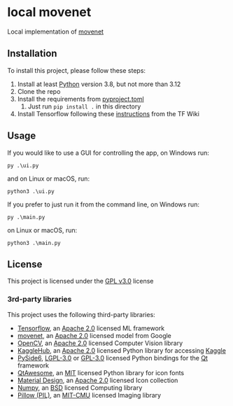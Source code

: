 # local movenet

Local implementation of [movenet](https://www.tensorflow.org/hub/tutorials/movenet)

## Installation

To install this project, please follow these steps:
1. Install at least [Python](https://www.python.org/) version 3.8, but not more than 3.12
2. Clone the repo 
3. Install the requirements from [pyproject.toml](pyproject.toml)
   1. Just run `pip install .` in this directory
4. Install Tensorflow following these [instructions](https://www.tensorflow.org/install/pip) from the TF Wiki

## Usage

If you would like to use a GUI for controlling the app, on Windows run:
```shell
py .\ui.py
```
and on Linux or macOS, run:
```shell
python3 .\ui.py
```

If you prefer to just run it from the command line, on Windows run:
```shell
py .\main.py
```
on Linux or macOS, run:
```shell
python3 .\main.py
```

## License

This project is licensed under the [GPL v3.0](../LICENSE) license

### 3rd-party libraries

This project uses the following third-party libraries:
- [Tensorflow](https://github.com/tensorflow/tensorflow), an [Apache 2.0](https://github.com/tensorflow/tensorflow/blob/master/LICENSE) licensed ML framework
- [movenet](https://www.kaggle.com/models/google/movenet), an [Apache 2.0](../LICENSE.Apache-2.0) licensed model from Google
- [OpenCV](https://github.com/opencv/opencv), an [Apache 2.0](https://github.com/opencv/opencv/blob/master/LICENSE) licensed Computer Vision library
- [KaggleHub](https://github.com/Kaggle/kagglehub), an [Apache 2.0](https://github.com/Kaggle/kagglehub/blob/master/LICENSE) licensed Python library for accessing [Kaggle](https://www.kaggle.com)
- [PySide6](https://doc.qt.io/qtforpython/), [LGPL-3.0](https://www.gnu.org/licenses/lgpl-3.0.en.html) or [GPL-3.0](../LICENSE) licensed Python bindings for the [Qt](https://www.qt.io/) framework
- [QtAwesome](https://github.com/spyder-ide/qtawesome), an [MIT](https://github.com/spyder-ide/qtawesome/blob/master/LICENSE.txt) licensed Python library for icon fonts
- [Material Design](https://github.com/Templarian/MaterialDesign), an [Apache 2.0](https://github.com/Templarian/MaterialDesign/blob/master/LICENSE) licensed Icon collection
- [Numpy](https://github.com/numpy/numpy), an [BSD](https://github.com/numpy/numpy/blob/main/LICENSE.txt) licensed Computing library
- [Pillow (PIL)](https://github.com/python-pillow/Pillow), an [MIT-CMU](https://github.com/python-pillow/Pillow/blob/main/LICENSE) licensed Imaging library